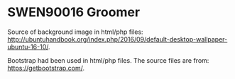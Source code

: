 # SWEN90016 Groomer

 Source of background image in html/php files: http://ubuntuhandbook.org/index.php/2016/09/default-desktop-wallpaper-ubuntu-16-10/.
 
 Bootstrap had been used in html/php files. The source files are from: https://getbootstrap.com/.
